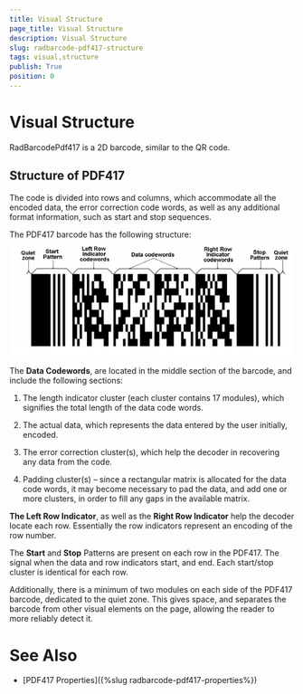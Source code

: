 ```yaml
---
title: Visual Structure
page_title: Visual Structure
description: Visual Structure
slug: radbarcode-pdf417-structure
tags: visual,structure
publish: True
position: 0
---
```


# Visual Structure



RadBarcodePdf417 is a 2D barcode, similar to the QR code.
      

## Structure of PDF417

The code is divided into rows and columns,
          which accommodate all the encoded data, the error correction code words,
          as well as any additional format information, such as start and stop sequences.
        

The PDF417 barcode has the following structure:
        ![Rad Barcode pdf 417 structure](images/RadBarcode_pdf417_structure.png)

The __Data Codewords__, are located in the middle section of the barcode,
          and include the following sections:
        

1. The length indicator cluster (each cluster contains 17 modules),
              which signifies the total length of the data code words.
            

1. The actual data, which represents the data entered by the user initially, encoded.
            

1. The error correction cluster(s), which help the decoder in recovering any data from the code.
            

1. Padding cluster(s) – since a rectangular matrix is allocated for the data code words,
              it may become necessary to pad the data, and add one or more clusters,
              in order to fill any gaps in the available matrix.
            

__The Left Row Indicator__, as well as the __Right Row Indicator__ 
          help the decoder locate each row. Essentially the row indicators represent an encoding of the row number.
        

The __Start__ and __Stop__ Patterns are present on each row in the PDF417.
          The signal when the data and row indicators start, and end. Each start/stop cluster is identical for each row.
        

Additionally, there is a minimum of two modules on each side of the PDF417 barcode,
          dedicated to the quiet zone. This gives space, and separates the barcode from other visual elements on the page,
          allowing the reader to more reliably detect it.
        

# See Also

 * [PDF417 Properties]({%slug radbarcode-pdf417-properties%})
